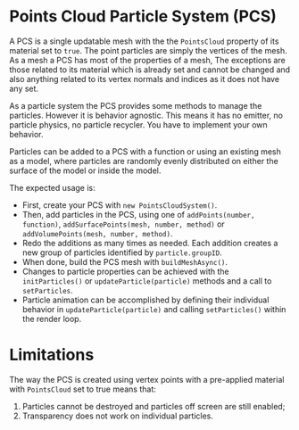 # Points Cloud Particle System (PCS)

A PCS is a single updatable mesh with the the `PointsCloud` property of its material set to `true`. The point particles are simply the vertices of the mesh. As a mesh a PCS has most of the properties of a mesh, The exceptions are those related to its material which is already set and cannot be changed and also anything related to its vertex normals and indices as it does not have any set.

As a particle system the PCS provides some methods to manage the particles. However it is behavior agnostic. This means it has no emitter, no particle physics, no particle recycler. You have to implement your own behavior.

Particles can be added to a PCS with a function or using an existing mesh as a model, where particles are randomly evenly distributed on either the surface of the model or inside the model.

The expected usage is:

-   First, create your PCS with `new PointsCloudSystem()`.
-   Then, add particles in the PCS, using one of `addPoints(number, function)`, `addSurfacePoints(mesh, number, method)` or `addVolumePoints(mesh, number, method)`.
-   Redo the additions as many times as needed. Each addition creates a new group of particles identified by `particle.groupID`.
-   When done, build the PCS mesh with `buildMeshAsync()`.
-   Changes to particle properties can be achieved with the `initParticles()` or `updateParticle(particle)` methods and a call to `setParticles`.
-   Particle animation can be accomplished by defining their individual behavior in `updateParticle(particle)` and calling `setParticles()` within the render loop.

# Limitations

The way the PCS is created using vertex points with a pre-applied material with `PointsCloud` set to true means that:

1. Particles cannot be destroyed and particles off screen are still enabled;
2. Transparency does not work on individual particles.
